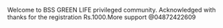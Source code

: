 Welcome to BSS GREEN LIFE privileged community. Acknowledged with thanks for the registration Rs.1000.More support @04872422609